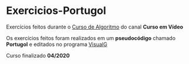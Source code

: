 # Exercicios-Portugol
 Exercícios feitos durante o [Curso de Algoritmo](https://www.youtube.com/watch?v=8mei6uVttho&list=PLHz_AreHm4dmSj0MHol_aoNYCSGFqvfXV&index=1) do canal **Curso em Vídeo**

Os exercícios feitos foram realizados em um **pseudocódigo** chamado **Portugol** e editados no programa [VisualG](https://visualg3.com.br/)

 Curso finalizado **04/2020**
